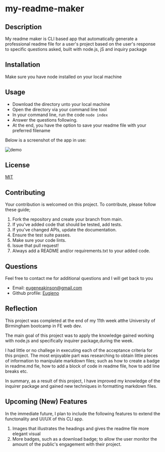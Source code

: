 # my-readme-maker

## Description
My readme maker is CLI based app that automatically generate a professional readme file for a user's project based on the user's response to specific questions asked, built with node.js, jS and inquiry package

## Installation
Make sure you have node installed on your local machine

## Usage
* Download the directory unto your local machine
* Open the directory via your command line tool 
* In your command line, run the code  ```node index```
* Answer the questions following.
* At the end, you have the option to save your readme file with your preferred filename

Below is a screenshot of the app in use:

![demo](../my-readme-maker/assets/images/app-screen-shot.JPG)


## License
[MIT](https://github.com/Eugieno/my-readme-maker/LICENSE)


## Contributing
Your contribution is welcomed on this project. To contribute, please follow these guide;
1.	Fork the repository and create your branch from main.
2.	If you've added code that should be tested, add tests.
3.	If you've changed APIs, update the documentation.
4.	Ensure the test suite passes.
5.	Make sure your code lints.
6.	Issue that pull request!
7.	Always add a README and/or requirements.txt to your added code.

## Questions
Feel free to contact me for additional questions and I will get back to you  
  * Email: [eugeneakinson@gmail.com ](#)       
  * Github profile: [Eugieno](https://github.com/Eugieno)

## Reflection
This project was completed at the end of my 11th week atthe University of Birmingham bootcamp in FE web dev. 

The main goal of this project was to apply the knowledge gained working with node.js and specifically inquirer package,during the week. 

I had little or no challege in executing each of the acceptance criteria for this project. The most enjoyable part was researching to obtain little pieces of information to manipulate markdown files; such as how to create a badge in readme.md fie, how to add a block of code in readme file, how to add line breaks etc. 

In summary, as a result of this project, I have improved my knowledge of the inquirer package and gained new techniques in formatting markdown files. 

## Upcoming (New) Features
In the immediate future, I plan to include the following features to extend the functonality and UI/UX of this CLI app.

1. Images that illustrates the headings and gives the readme file more elegant visual
2. More badges, such as a download badge; to allow the user monitor the amount of the public's engagement with their project. 